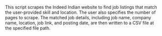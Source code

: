 This script scrapes the Indeed Indian website to find job listings that match the user-provided skill and location. The user also specifies the number of pages to scrape. The matched job details, including job name, company name, location, job link, and posting date, are then written to a CSV file at the specified file path.
